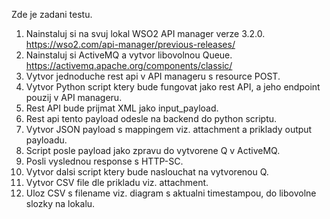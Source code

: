 Zde je zadani testu.
 
1. Nainstaluj si na svuj lokal WSO2 API manager verze 3.2.0. https://wso2.com/api-manager/previous-releases/
2. Nainstaluj si ActiveMQ a vytvor libovolnou Queue. https://activemq.apache.org/components/classic/
3. Vytvor jednoduche rest api v API manageru s resource POST.
4. Vytvor Python script ktery bude fungovat jako rest API, a jeho endpoint pouzij v API manageru.
5. Rest API bude prijmat XML jako input_payload.
6. Rest api tento payload odesle na backend do python scriptu.
8. Vytvor JSON payload s mappingem viz. attachment a priklady output payloadu.
9. Script posle payload jako zpravu do vytvorene Q v ActiveMQ. 
10. Posli vyslednou response s HTTP-SC.
11. Vytvor dalsi script ktery bude naslouchat na vytvorenou Q.
12. Vytvor CSV file dle prikladu viz. attachment.
13. Uloz CSV s filename viz. diagram s aktualni timestampou, do libovolne slozky na lokalu.
